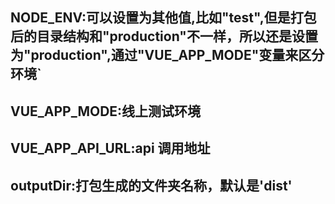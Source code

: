 ## NODE_ENV:可以设置为其他值,比如"test",但是打包后的目录结构和"production"不一样，所以还是设置为"production",通过"VUE_APP_MODE"变量来区分环境`

## VUE_APP_MODE:线上测试环境

## VUE_APP_API_URL:api 调用地址

## outputDir:打包生成的文件夹名称，默认是'dist'
